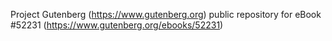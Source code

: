 Project Gutenberg (https://www.gutenberg.org) public repository for
eBook #52231 (https://www.gutenberg.org/ebooks/52231)
